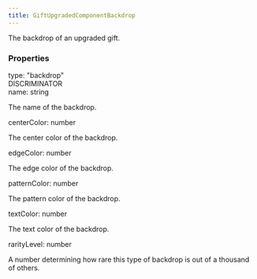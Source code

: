 ```yaml
---
title: GiftUpgradedComponentBackdrop
---
```


The backdrop of an upgraded gift.


### Properties

<div class="flex flex-col gap-3"><div><div class="flex gap-2"><div class="font-mono p" id="p_type" data-anchor><span class="font-bold">type</span><span class="opacity-50">:</span> <span>&quot;backdrop&quot;</span></div><div class="flex items-center"><div class="bg-dbt px-1.5 rounded-md select-none text-fgt text-[10px]">DISCRIMINATOR</div></div></div></div><div><div class="flex gap-2"><div class="font-mono p" id="p_name" data-anchor><span class="font-bold">name</span><span class="opacity-50">:</span> <span>string</span></div></div><div class="pl-3"><div class="no-margin">

The name of the backdrop.

</div></div></div><div><div class="flex gap-2"><div class="font-mono p" id="p_centerColor" data-anchor><span class="font-bold">centerColor</span><span class="opacity-50">:</span> <span>number</span></div></div><div class="pl-3"><div class="no-margin">

The center color of the backdrop.

</div></div></div><div><div class="flex gap-2"><div class="font-mono p" id="p_edgeColor" data-anchor><span class="font-bold">edgeColor</span><span class="opacity-50">:</span> <span>number</span></div></div><div class="pl-3"><div class="no-margin">

The edge color of the backdrop.

</div></div></div><div><div class="flex gap-2"><div class="font-mono p" id="p_patternColor" data-anchor><span class="font-bold">patternColor</span><span class="opacity-50">:</span> <span>number</span></div></div><div class="pl-3"><div class="no-margin">

The pattern color of the backdrop.

</div></div></div><div><div class="flex gap-2"><div class="font-mono p" id="p_textColor" data-anchor><span class="font-bold">textColor</span><span class="opacity-50">:</span> <span>number</span></div></div><div class="pl-3"><div class="no-margin">

The text color of the backdrop.

</div></div></div><div><div class="flex gap-2"><div class="font-mono p" id="p_rarityLevel" data-anchor><span class="font-bold">rarityLevel</span><span class="opacity-50">:</span> <span>number</span></div></div><div class="pl-3"><div class="no-margin">

A number determining how rare this type of backdrop is out of a thousand of others.

</div></div></div></div>

